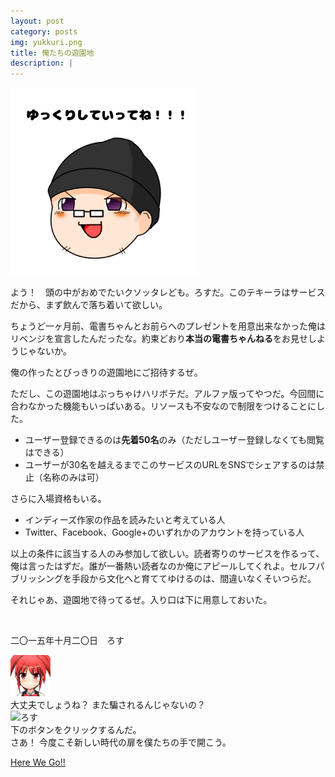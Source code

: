 ```yaml
---
layout: post
category: posts
img: yukkuri.png
title: 俺たちの遊園地
description: |
---
```


<p class="text-center m-b"><img style="width: 300px;max-width: 100%;" src="/img/yukkuri.png" alt="ゆっくりしいってね" class="img-rounded" /></p>

よう！　頭の中がおめでたいクソッタレども。ろすだ。このテキーラはサービスだから、まず飲んで落ち着いて欲しい。

ちょうど一ヶ月前、電書ちゃんとお前らへのプレゼントを用意出来なかった俺はリベンジを宣言したんだったな。約束どおり<b class="font-sans">本当の電書ちゃんねる</b>をお見せしようじゃないか。

俺の作ったとびっきりの遊園地にご招待するぜ。

ただし、この遊園地はぶっちゃけハリボテだ。アルファ版ってやつだ。今回間に合わなかった機能もいっぱいある。リソースも不安なので制限をつけることにした。

- ユーザー登録できるのは**先着50名**のみ（ただしユーザー登録しなくても閲覧はできる）
- ユーザーが30名を越えるまでこのサービスのURLをSNSでシェアするのは禁止（名称のみは可）

さらに入場資格もいる。

- インディーズ作家の作品を読みたいと考えている人
- Twitter、Facebook、Google+のいずれかのアカウントを持っている人

以上の条件に該当する人のみ参加して欲しい。読者寄りのサービスを作るって、俺は言ったはずだ。誰が一番熱い読者なのか俺にアピールしてくれよ。セルフパブリッシングを手段から文化へと育ててゆけるのは、間違いなくそいつらだ。

それじゃあ、遊園地で待ってるぜ。入り口は下に用意しておいた。

<p><br /></p>

<p class="m-t-md text-right">二〇一五年十月二〇日　ろす</p>

<div class="media font-sans m-t-lg">
  <div style="margin-right: 10px;" class="pull-left"><img style="width: 64px;" src="/img/denshochan_20101213_face.png" alt="電書ちゃん" class="media-object img-circle"></div>
  <div class="media-body">
    <div class="card card-block">
    大丈夫でしょうね？ また騙されるんじゃないの？
    </div>
  </div>
</div>
<div class="media font-sans">
  <div style="margin-right: 10px;" class="pull-left"><img style="width: 64px;" src="http://static.tumblr.com/b8da4375d735432e52414cce134f3094/9srtpqq/YIence3oo/tumblr_static_a37w9t58dkgsc48cg0s4s8gc.png" alt="ろす" class="media-object img-circle"></div>
  <div class="media-body">
    <div class="card card-block">
    下のボタンをクリックするんだ。<br />
    さあ！ 今度こそ新しい時代の扉を僕たちの手で開こう。
    </div>
  </div>
</div>

<p class="text-center font-sans m-t-lg">
  <a class="btn btn-lg btn-success" href="http://pokkyun.me">Here We Go!!</a>
</p>


